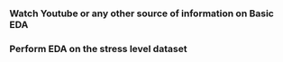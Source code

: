 ### Watch Youtube or any other source of information on Basic EDA
### Perform EDA on the stress level dataset
